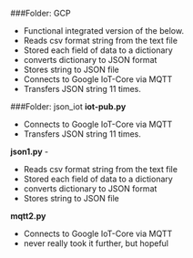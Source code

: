 ###Folder: GCP
* Functional integrated version of the below.
* Reads csv format string from the text file
* Stored each field of data to a dictionary
* converts dictionary to JSON format
* Stores string to JSON file
* Connects to Google IoT-Core via MQTT
* Transfers JSON string 11 times.


###Folder: json_iot
**iot-pub.py**

* Connects to Google IoT-Core via MQTT
* Transfers JSON string 11 times.

**json1.py** - 

* Reads csv format string from the text file
* Stored each field of data to a dictionary
* converts dictionary to JSON format
* Stores string to JSON file

**mqtt2.py**

* Connects to Google IoT-Core via MQTT
* never really took it further, but hopeful